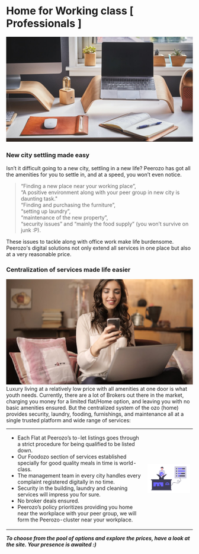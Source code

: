 # Home for Working class [ Professionals ]
![Feature Image](https://github.com/peerozo/assets/blob/master/Blogs/Images/Image%20-%2005.jpg?raw=true)
### New city settling made easy
Isn’t it difficult going to a new city, settling in a new life? Peerozo has got all the amenities for you to settle in, and at a speed, you won’t even notice. 
>“Finding a new place near your working place”, <br/>
>“A positive environment along with your peer group in new city is daunting task."<br/>
>“Finding and purchasing the furniture”, <br/>
>“setting up laundry”, <br/>
>“maintenance of the new property”,<br/> 
>“security issues” and “mainly the food supply” (you won’t survive on junk :P). <br/>

These issues to tackle along with office work make life burdensome. Peerozo's digital solutions not only extend all services in one place but also at a very reasonable price.

### Centralization of services made life easier
<img src = "https://github.com/peerozo/assets/blob/master/Blogs/Images/Image%20-04.jpg?raw=true" width="1200"/>
Luxury living at a relatively low price with all amenities at one door is what youth needs. Currently, there are a lot of Brokers out there in the market, charging you money for a limited flat/Home option, and leaving you with no basic amenities ensured. But the centralized system of the ozo (home) provides security, laundry, fooding, furnishings, and maintenance all at a single trusted platform and wide range of services:

| | |
|:-----|------:|
|<ul><li>Each Flat at Peerozo’s to-let listings goes through a strict procedure for being qualified to be listed down.</li><li>Our Foodozo section of services established specially for good quality meals in time is world-class.</li><li>The management team in every city handles every complaint registered digitally in no time.</li><li>Security in the building, laundry and cleaning services will impress you for sure.</li><li>No broker deals ensured.</li><li>Peerozo’s policy prioritizes providing you home near the workplace with your peer group, we will form the Peerozo-cluster near your workplace.</li></ul>|<img src = "https://github.com/peerozo/assets/blob/master/Blogs/Images/Image%20-%2006.png?raw=true" width = "400"/>|

***To choose from the pool of options and explore the prices, have a look at the site. Your presence is awaited :)***
